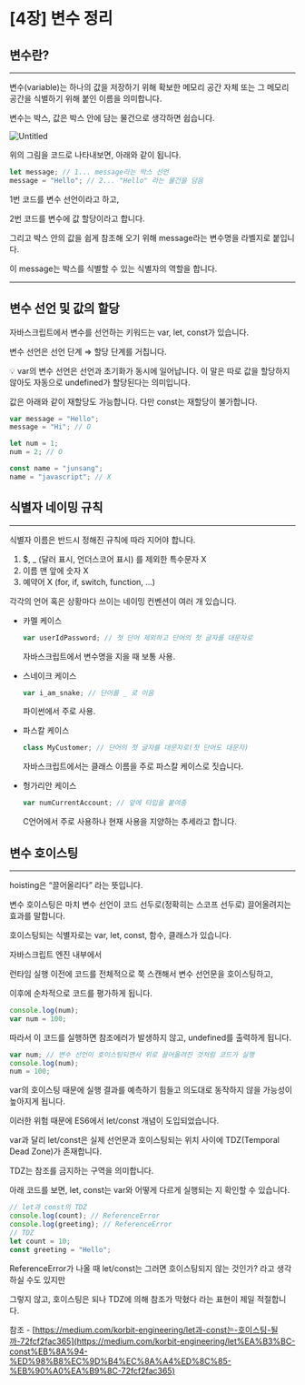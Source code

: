 # [4장] 변수 정리

## 변수란?

---

변수(variable)는 하나의 값을 저장하기 위해 확보한 메모리 공간 자체 또는 그 메모리 공간을 식별하기 위해 붙인 이름을 의미합니다.

변수는 박스, 값은 박스 안에 담는 물건으로 생각하면 쉽습니다.

![Untitled](%5B4%E1%84%8C%E1%85%A1%E1%86%BC%5D%20%E1%84%87%E1%85%A7%E1%86%AB%E1%84%89%E1%85%AE%20%E1%84%8C%E1%85%A5%E1%86%BC%E1%84%85%E1%85%B5%209c7a42a4074e439a9249a8a9ec75f5f4/Untitled.png)

위의 그림을 코드로 나타내보면, 아래와 같이 됩니다.

```jsx
let message; // 1... message라는 박스 선언
message = "Hello"; // 2... "Hello" 라는 물건을 담음
```

1번 코드를 변수 선언이라고 하고,

2번 코드를 변수에 값 할당이라고 합니다.

그리고 박스 안의 값을 쉽게 참조해 오기 위해 message라는 변수명을 라벨지로 붙입니다.

이 message는 박스를 식별할 수 있는 식별자의 역할을 합니다.

---

## 변수 선언 및 값의 할당

자바스크립트에서 변수를 선언하는 키워드는 var, let, const가 있습니다.

변수 선언은 선언 단계 ⇒ 할당 단계를 거칩니다.

<aside>
💡 var의 변수 선언은 선언과 초기화가 동시에 일어납니다.
이 말은 따로 값을 할당하지 않아도 자동으로 undefined가 할당된다는 의미입니다.

</aside>

값은 아래와 같이 재할당도 가능합니다.
다만 const는 재할당이 불가합니다.

```jsx
var message = "Hello";
message = "Hi"; // O

let num = 1;
num = 2; // O

const name = "junsang";
name = "javascript"; // X
```

## 식별자 네이밍 규칙

---

식별자 이름은 반드시 정해진 규칙에 따라 지어야 합니다.

1. $, _ (달러 표시, 언더스코어 표시) 를 제외한 특수문자 X
2. 이름 맨 앞에 숫자 X
3. 예약어 X (for, if, switch, function, …)

각각의 언어 혹은 상황마다 쓰이는 네이밍 컨벤션이 여러 개 있습니다.

- 카멜 케이스
    
    ```jsx
    var userIdPassword; // 첫 단어 제외하고 단어의 첫 글자를 대문자로
    ```
    
    자바스크립트에서 변수명을 지을 때 보통 사용.
    
- 스네이크 케이스
    
    ```jsx
    var i_am_snake; // 단어를 _ 로 이음
    ```
    
    파이썬에서 주로 사용.
    
- 파스칼 케이스
    
    ```jsx
    class MyCustomer; // 단어의 첫 글자를 대문자로(첫 단어도 대문자)
    ```
    
    자바스크립트에서는 클래스 이름을 주로 파스칼 케이스로 짓습니다.
    
- 헝가리안 케이스
    
    ```jsx
    var numCurrentAccount; // 앞에 타입을 붙여줌
    ```
    
    C언어에서 주로 사용하나 현재 사용을 지양하는 추세라고 합니다.
    

## 변수 호이스팅

---

hoisting은 “끌어올리다” 라는 뜻입니다.

변수 호이스팅은 마치 변수 선언이 코드 선두로(정확히는 스코프 선두로) 끌어올려지는 효과를 말합니다.

호이스팅되는 식별자로는 var, let, const, 함수, 클래스가 있습니다.

자바스크립트 엔진 내부에서

런타임 실행 이전에 코드를 전체적으로 쭉 스캔해서 변수 선언문을 호이스팅하고,

이후에 순차적으로 코드를 평가하게 됩니다.

```jsx
console.log(num);
var num = 100;
```

따라서 이 코드를 실행하면 참조에러가 발생하지 않고, undefined를 출력하게 됩니다.

```jsx
var num; // 변수 선언이 호이스팅되면서 위로 끌어올려진 것처럼 코드가 실행
console.log(num);
num = 100;
```

var의 호이스팅 때문에 실행 결과를 예측하기 힘들고 의도대로 동작하지 않을 가능성이 높아지게 됩니다.

이러한 위험 때문에 ES6에서 let/const 개념이 도입되었습니다.

var과 달리 let/const은 실제 선언문과 호이스팅되는 위치 사이에 TDZ(Temporal Dead Zone)가 존재합니다.

TDZ는 참조를 금지하는 구역을 의미합니다.

아래 코드를 보면, let, const는 var와 어떻게 다르게 실행되는 지 확인할 수 있습니다.

```jsx
// let과 const의 TDZ
console.log(count); // ReferenceError
console.log(greeting); // ReferenceError
// TDZ
let count = 10;
const greeting = "Hello";
```

ReferenceError가 나올 때 let/const는 그러면 호이스팅되지 않는 것인가? 라고 생각하실 수도 있지만

그렇지 않고, 호이스팅은 되나 TDZ에 의해 참조가 막혔다 라는 표현이 제일 적절합니다.

참조 - [https://medium.com/korbit-engineering/let과-const는-호이스팅-될까-72fcf2fac365](https://medium.com/korbit-engineering/let%EA%B3%BC-const%EB%8A%94-%ED%98%B8%EC%9D%B4%EC%8A%A4%ED%8C%85-%EB%90%A0%EA%B9%8C-72fcf2fac365)